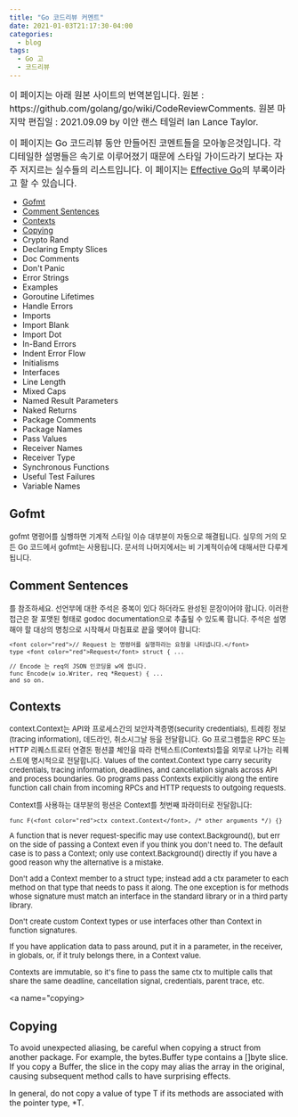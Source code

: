 ```yaml
---
title: "Go 코드리뷰 커멘트"
date: 2021-01-03T21:17:30-04:00
categories:
  - blog
tags:
  - Go 고
  - 코드리뷰
---
```


<font size=3> 
이 페이지는 아래 원본 사이트의 번역본입니다.  
  원본 : https://github.com/golang/go/wiki/CodeReviewComments.  
  원본 마지막 편집일 : 2021.09.09 by 이안 랜스 테일러 Ian Lance Taylor.

이 페이지는 Go 코드리뷰 동안 만들어진 코멘트들을 모아놓은것입니다. 각 디테일한 설명들은 속기로 이루어졌기 때문에 스타일 가이드라기 보다는 자주 저지르는 실수들의 리스트입니다.
이 페이지는 [Effective Go](https://go.dev/doc/effective_go)의 부록이라고 할 수 있습니다.  
</font>

* [Gofmt](#gofmt)
* [Comment Sentences](#commentsentences)
* [Contexts](#contexts)
* [Copying](#copying)
* Crypto Rand
* Declaring Empty Slices
* Doc Comments
* Don't Panic
* Error Strings
* Examples
* Goroutine Lifetimes
* Handle Errors
* Imports
* Import Blank
* Import Dot
* In-Band Errors
* Indent Error Flow
* Initialisms
* Interfaces
* Line Length
* Mixed Caps
* Named Result Parameters
* Naked Returns
* Package Comments
* Package Names
* Pass Values
* Receiver Names
* Receiver Type
* Synchronous Functions
* Useful Test Failures
* Variable Names

<a name="gofmt">
  <h2>Gofmt</h2>
  <font size=2> 
  gofmt 명령어를 실행하면 기계적 스타일 이슈 대부분이 자동으로 해결됩니다. 실무의 거의 모든 Go 코드에서 gofmt는 사용됩니다. 문서의 나머지에서는 비 기계적이슈에 대해서만 다루게 됩니다. 
  </font>
</a>

<a name="commentsentences">
  <h2>Comment Sentences</h2>
  <font size=2> 
  <https://golang.org/doc/effective_go.html#commentary>를 참조하세요. 선언부에 대한 주석은 중복이 있다 하더라도 완성된 문장이어야 합니다. 이러한 접근은 잘 포맷된 형태로 godoc documentation으로 추출될 수 있도록 합니다. 주석은 설명해야 할 대상의 명칭으로 시작해서 마침표로 끝을 맺어야 합니다:

  
    <font color="red">// Request 는 명령어를 실행하라는 요청을 나타냅니다.</font>
    type <font color="red">Request</font> struct { ...

    // Encode 는 req의 JSON 인코딩을 w에 씁니다.
    func Encode(w io.Writer, req *Request) { ...
    and so on.
  </font>
</a>

<a name="contexts"> 
  <h2>Contexts</h2>
  <font size=2>
  context.Context는 API와 프로세스간의 보안자격증명(security credentials), 트레킹 정보(tracing information), 데드라인, 취소시그날 등을 전달합니다. Go 프로그램들은 RPC 또는 HTTP 리퀘스트로터 연결돈 펑션콜 체인을 따라 컨텍스트(Contexts)들을 외부로 나가는 리퀘스트에 명시적으로 전달합니다. 
  Values of the context.Context type carry security credentials, tracing information, deadlines, and cancellation signals across API and process boundaries. Go programs pass Contexts explicitly along the entire function call chain from incoming RPCs and HTTP requests to outgoing requests.

  Context를 사용하는 대부분의 펑션은 Context를 첫번째 파라미터로 전달합니다:
  
    func F(<font color="red">ctx context.Context</font>, /* other arguments */) {}
  
  A function that is never request-specific may use context.Background(), but err on the side of passing a Context even if you think you don't need to. The default case is to pass a Context; only use context.Background() directly if you have a good reason why the alternative is a mistake.

  Don't add a Context member to a struct type; instead add a ctx parameter to each method on that type that needs to pass it along. The one exception is for methods whose signature must match an interface in the standard library or in a third party library.

  Don't create custom Context types or use interfaces other than Context in function signatures.

  If you have application data to pass around, put it in a parameter, in the receiver, in globals, or, if it truly belongs there, in a Context value.

  Contexts are immutable, so it's fine to pass the same ctx to multiple calls that share the same deadline, cancellation signal, credentials, parent trace, etc.  
  </font>
</a>
  
<a name="copying>
  <h2>Copying</h2>
  To avoid unexpected aliasing, be careful when copying a struct from another package. For example, the bytes.Buffer type contains a []byte slice. If you copy a Buffer, the slice in the copy may alias the array in the original, causing subsequent method calls to have surprising effects.

  In general, do not copy a value of type T if its methods are associated with the pointer type, *T.
</a>

